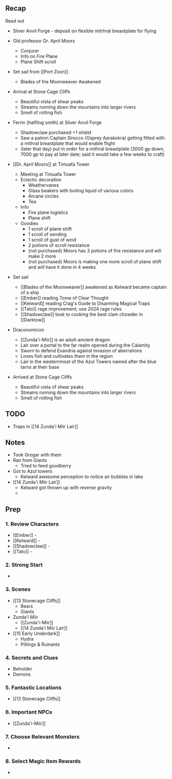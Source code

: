 
## Recap

Read out
* Silver Anvil Forge - deposit on flexible mitrhral breastplate for flying
* Old professor Dr. April Moors
	* Conjurer
	* Info on Fire Plane
	* Plane Shift scroll
* Set sail from [[Port Zoon]]
	* Blades of the Moonweaver Awakened
* Arrival at Stone Cage Cliffs
	* Beautiful vista of shear peaks
	* Streams running down the mountains into larger rivers
	* Smell of rotting fish

* Ferrin (halfling smith) at Silver Anvil Forge
	* Shadowclaw purchased +1 shield
	* Saw a patron Captain Sirocco (Osprey Aarakokra) getting fitted with a mithral breastplate that would enable flight
	* (later that day) put in order for a mithral breastplate (3000 gp down, 7000 gp to pay at later date; said it would take a few weeks to craft)
* [[Dr. April Moors]] at Timuafa Tower
	* Meeting at Timuafa Tower
	* Eclectic decoration
		* Weathervanes
		* Glass beakers with boiling liquid of various colors
		* Arcane circles
		* Tea
	* Info
		* Fire plane logistics
		* Plane shift
	* Goodies
		* 1 scroll of plane shift
		* 1 scroll of sending
		* 1 scroll of gust of wind
		* 2 potions of scroll resistance
		* (not purchased) Moors has 3 potions of fire resistance and will make 2 more
		* (not purchased) Moors is making one more scroll of plane shift and will have it done in 4 weeks
* Set sail
	* [[Blades of the Moonweaver]] awakened as Kelward became captain of a ship
	* [[Ember]] reading Tome of Clear Thought
	* [[Kelward]] reading Crag's Guide to Disarming Magical Traps
	* [[Tato]] rage improvement; use 2024 rage rules
	* [[Shadowclaw]] took to cooking the best clam chowder in [[Darktow]]
* Draconomicon
	* [[Zunda'i-Miir]] is an adult-ancient dragon
	* Lair over a portal to the far realm opened during the Calamity
	* Sworn to defend Exandria against invasion of aberrations
	* Loves fish and cultivates them in the region
	* Lair in the westernmost of the Azul Towers named after the blue tarns at their base
* Arrived at Stone Cage Cliffs
	* Beautiful vista of shear peaks
	* Streams running down the mountains into larger rivers
	* Smell of rotting fish

## TODO

* Traps in [[14 Zunda'i Miir Lair]]

## Notes

* Took Grogar with them
* Ran from Giants
	* Tried to feed goodberry
* Got to Azul towers
	* Kelward awesome perception to notice air bubbles in lake
* [[14 Zunda'i Miir Lair]]
	* Kelward got thrown up with reverse gravity
	* 

## Prep
### 1. Review Characters

* [[Ember]] - 
* [[Kelward]] -
* [[Shadowclaw]] - 
* [[Tato]] - 

### 2. Strong Start

* 

### 3. Scenes

* [[13 Stonecage Cliffs]]
	* Bears
	* Giants
* Zunda'i Miir
	* [[Zunda'i-Miir]]
	* [[14 Zunda'i Miir Lair]]
* [[15 Early Underdark]]
	* Hydra
	* Pitlings & Ruinants

### 4. Secrets and Clues

* Beholder
* Demons

### 5. Fantastic Locations

* [[13 Stonecage Cliffs]]
### 6. Important NPCs

* [[Zunda'i-Miir]]

### 7. Choose Relevant Monsters

* 

### 8. Select Magic Item Rewards

* 
